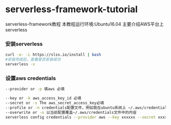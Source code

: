 # serverless-framework-tutorial
serverless-framework教程
本教程运行环境:Ubuntu16.04
主要介绍AWS平台上serverless
### 安装serverless 
```bash
curl -o- -L https://slss.io/install | bash
#安装完成后，查看是否安装成功
serverless -v
```
### 设置aws credentials


```bash
--provider or -p 填aws 必填

--key or -k aws_access_key_id 必填
--secret or -s The aws_secret_access_key必填
--profile or -n credentials配置文件，例如我在ubuntu系统上 ~/.aws/credentials文件
--overwrite or -o 以当前配置覆盖~/.aws/credentials文件中的内容
serverless config credentials --provider aws --key xxxxxx --secret xxxxxx
```

